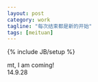 ```yaml
---
layout: post
category: work
tagline: "每次结束都是新的开始"
tags: [meituan]
---
```

{% include JB/setup %}

mt, I am coming!    
                14.9.28

